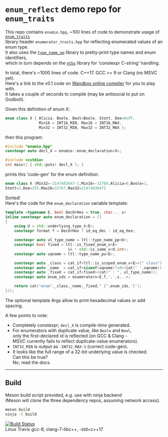 # **`enum_reflect`** demo repo for `enum_traits`

This repo contains `enumio.hpp`, ~100 lines of code to demonstrate usage of [`enum_traits`](https://github.com/willwray/enum_traits)  
library header `enumerator_traits.hpp` for reflecting enumerated values of an enum type.  
It also uses the [`type_name_pp`](https://github.com/willwray/type_name_pp) library to pretty-print type names and enum identifiers,  
which in turn depends on the [`ntbs`](https://github.com/willwray/ntbs) library for 'constexpr C-string' handling.

In total, there's ~1000 lines of code. C++17. GCC >= 9 or Clang (no MSVC yet).  
Here's a link to the v0.1 code on [Wandbox online compiler](https://wandbox.org/permlink/ENMqHo5uVxPncJ4b) for you to play with.  
It takes a couple of seconds to compile (may be antisocial to put on Godbolt).

Given this definition of enum X:

```c++
enum class X { Alicia, Boole, Bool=Boole, Stott, Doe=0xFF,
               Min16 = INT16_MIN, Max16 = INT16_MAX,
               Min32 = INT32_MIN, Max32 = INT32_MAX };
```

then this program:

```c++
#include "enumio.hpp"
constexpr auto decl_X = enumio::enum_declaration<X>;

#include <cstdio>
int main() { std::puts( decl_X ); }
```

prints this 'code-gen' for the enum definition:

```c++
enum class X {Min32=-2147483647-1,Min16=-32768,Alicia=0,Boole=1,
Stott=2,Doe=255,Max16=32767,Max32=2147483647}
```

Sorted!  
Here's the code for the `enum_declaration` variable template:

```c++
template <typename E, bool DecOrHex = true, char... s>
inline constexpr auto enum_declaration = []
{
    using U = std::underlying_type_t<E>;
    constexpr format f = DecOrHex ? id_eq_dec : id_eq_hex;

    constexpr auto ul_type_name = ltl::type_name_pp<U>;
    constexpr bool fixed = ltl::is_fixed_enum_v<E>
                            && ! std::is_same_v<U,int>;
    constexpr auto uqname = ltl::type_name_pu<E>;

    constexpr auto _class = cat_if<ltl::is_scoped_enum_v<E>>(" class");
    constexpr auto _name  = cat_if<sizeof(uqname)!=0>(cat(' ',uqname));
    constexpr auto _fixed = cat_if<fixed>(cat(" : ", ul_type_name));
    constexpr auto enum_ids = enumerators<E,f,',',s...>;

    return cat("enum",_class,_name,_fixed," {",enum_ids,'}');
}();
```

The optional template Args allow to print hexadecimal values or add spacing.

A few points to note:

* Completely constexpr; `decl_X` is compile-time generated.
* For enumerators with duplicate value, like `Boole` and `Bool`,  
only the first-declared id is reflected (on GCC & Clang -  
MSVC currently fails to reflect duplicate-value enumerators).
* `INT32_MIN` is output as `-INT32_MAX-1` (correct code-gen).
* It looks like the full range of a 32-bit underlying value is checked.  
Can this be true?  
No; read the docs.

----

## Build

Meson build script provided, e.g. use with ninja backend  
(Meson will clone the three dependency repos, assuming network access).

```bash
meson build
ninja -C build
```
[![Build Status](https://travis-ci.org/willwray/enum_traits.svg?branch=master)](https://travis-ci.org/willwray/enum_traits)  
Linux Travis gcc-9, clang-7-libc++, -std=c++17